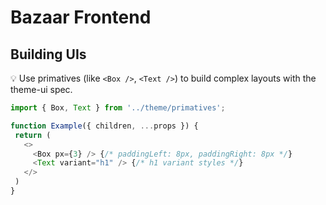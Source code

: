 # Bazaar Frontend


## Building UIs

💡 Use primatives (like `<Box />`, `<Text />`) to build complex layouts with the theme-ui spec.

```js
import { Box, Text } from '../theme/primatives';

function Example({ children, ...props }) {
 return (
   <>
     <Box px={3} /> {/* paddingLeft: 8px, paddingRight: 8px */}
     <Text variant="h1" /> {/* h1 variant styles */}
   </>
 )
}

```
